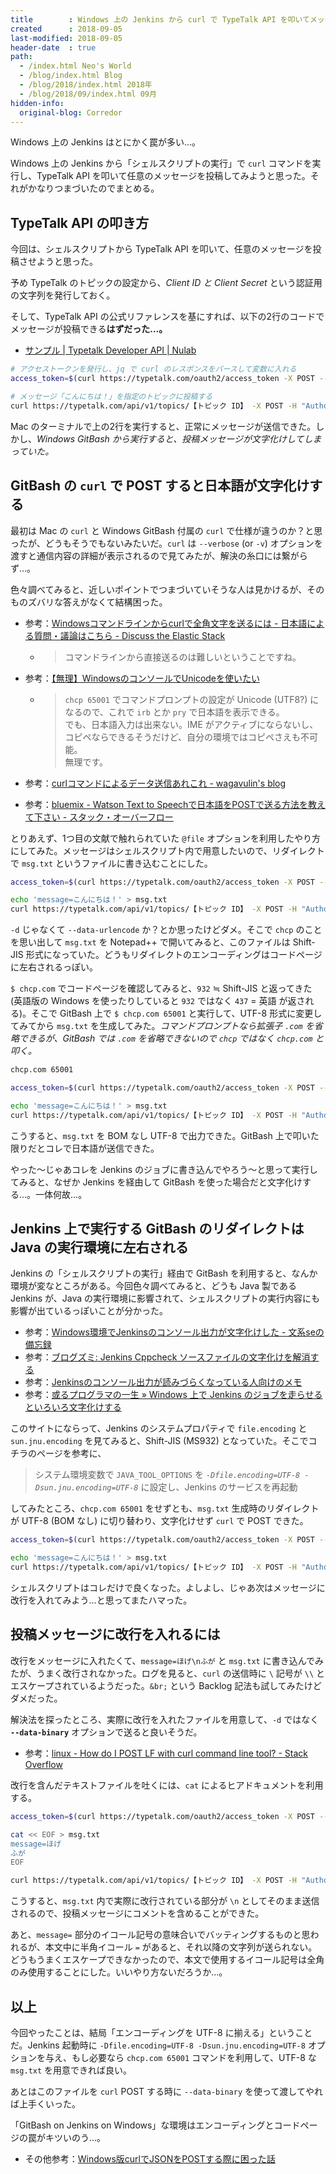 ```yaml
---
title        : Windows 上の Jenkins から curl で TypeTalk API を叩いてメッセージを送信するまでの道のり
created      : 2018-09-05
last-modified: 2018-09-05
header-date  : true
path:
  - /index.html Neo's World
  - /blog/index.html Blog
  - /blog/2018/index.html 2018年
  - /blog/2018/09/index.html 09月
hidden-info:
  original-blog: Corredor
---
```


Windows 上の Jenkins はとにかく罠が多い…。

Windows 上の Jenkins から「シェルスクリプトの実行」で `curl` コマンドを実行し、TypeTalk API を叩いて任意のメッセージを投稿してみようと思った。それがかなりつまづいたのでまとめる。

## TypeTalk API の叩き方

今回は、シェルスクリプトから TypeTalk API を叩いて、任意のメッセージを投稿させようと思った。

予め TypeTalk のトピックの設定から、_Client ID と Client Secret_ という認証用の文字列を発行しておく。

そして、TypeTalk API の公式リファレンスを基にすれば、以下の2行のコードでメッセージが投稿できる**はずだった…。**

- [サンプル | Typetalk Developer API | Nulab](https://developer.nulab-inc.com/ja/docs/typetalk/samples/#shell)

```bash
# アクセストークンを発行し、jq で curl のレスポンスをパースして変数に入れる
access_token=$(curl https://typetalk.com/oauth2/access_token -X POST --data-urlencode "client_id=【Client ID】" -d "client_secret=【Client Secret】" -d "grant_type=client_credentials" -d "scope=topic.post" | jq -r .access_token)

# メッセージ「こんにちは！」を指定のトピックに投稿する
curl https://typetalk.com/api/v1/topics/【トピック ID】 -X POST -H "Authorization:Bearer $access_token" --data-urlencode "message=こんにちは！"
```

Mac のターミナルで上の2行を実行すると、正常にメッセージが送信できた。しかし、_Windows GitBash から実行すると、投稿メッセージが文字化けしてしまっていた。_

## GitBash の `curl` で POST すると日本語が文字化けする

最初は Mac の `curl` と Windows GitBash 付属の `curl` で仕様が違うのか？と思ったが、どうもそうでもないみたいだ。`curl` は `--verbose` (or `-v`) オプションを渡すと通信内容の詳細が表示されるので見てみたが、解決の糸口には繋がらず…。

色々調べてみると、近しいポイントでつまづいていそうな人は見かけるが、そのものズバリな答えがなくて結構困った。

- 参考：[Windowsコマンドラインからcurlで全角文字を送るには - 日本語による質問・議論はこちら - Discuss the Elastic Stack](https://discuss.elastic.co/t/windows-curl/49604)
  - > コマンドラインから直接送るのは難しいということですね。
- 参考：[【無理】WindowsのコンソールでUnicodeを使いたい](https://qiita.com/ironsand/items/ec0675644a55a69855d6)
  - > `chcp 65001` でコマンドプロンプトの設定が Unicode (UTF8?) になるので、これで `irb` とか `pry` で日本語を表示できる。  
    > でも、日本語入力は出来ない。IME がアクティブにならないし、コピペならできるそうだけど、自分の環境ではコピペさえも不可能。  
    > 無理です。

- 参考：[curlコマンドによるデータ送信あれこれ - wagavulin's blog](http://www.wagavulin.jp/entry/2015/10/18/060938)
- 参考：[bluemix - Watson Text to Speechで日本語をPOSTで送る方法を教えて下さい - スタック・オーバーフロー](https://ja.stackoverflow.com/questions/19068/watson-text-to-speech%E3%81%A7%E6%97%A5%E6%9C%AC%E8%AA%9E%E3%82%92post%E3%81%A7%E9%80%81%E3%82%8B%E6%96%B9%E6%B3%95%E3%82%92%E6%95%99%E3%81%88%E3%81%A6%E4%B8%8B%E3%81%95%E3%81%84)

とりあえず、1つ目の文献で触れられていた `@file` オプションを利用したやり方にしてみた。メッセージはシェルスクリプト内で用意したいので、リダイレクトで `msg.txt` というファイルに書き込むことにした。

```bash
access_token=$(curl https://typetalk.com/oauth2/access_token -X POST --data-urlencode "client_id=【Client ID】" -d "client_secret=【Client Secret】" -d "grant_type=client_credentials" -d "scope=topic.post" | jq -r .access_token)

echo 'message=こんにちは！' > msg.txt
curl https://typetalk.com/api/v1/topics/【トピック ID】 -X POST -H "Authorization:Bearer $access_token" -d @msg.txt
```

`-d` じゃなくて `--data-urlencode` か？とか思ったけどダメ。そこで `chcp` のことを思い出して `msg.txt` を Notepad++ で開いてみると、このファイルは Shift-JIS 形式になっていた。どうもリダイレクトのエンコーディングはコードページに左右されるっぽい。

`$ chcp.com` でコードページを確認してみると、`932` ≒ Shift-JIS と返ってきた (英語版の Windows を使ったりしていると `932` ではなく `437` = 英語 が返される)。そこで GitBash 上で `$ chcp.com 65001` と実行して、UTF-8 形式に変更してみてから `msg.txt` を生成してみた。_コマンドプロンプトなら拡張子 `.com` を省略できるが、GitBash では `.com` を省略できないので `chcp` ではなく `chcp.com` と叩く。_

```bash
chcp.com 65001

access_token=$(curl https://typetalk.com/oauth2/access_token -X POST --data-urlencode "client_id=【Client ID】" -d "client_secret=【Client Secret】" -d "grant_type=client_credentials" -d "scope=topic.post" | jq -r .access_token)

echo 'message=こんにちは！' > msg.txt
curl https://typetalk.com/api/v1/topics/【トピック ID】 -X POST -H "Authorization:Bearer $access_token" -d @msg.txt
```

こうすると、`msg.txt` を BOM なし UTF-8 で出力できた。GitBash 上で叩いた限りだとコレで日本語が送信できた。

やった〜じゃあコレを Jenkins のジョブに書き込んでやろう〜と思って実行してみると、なぜか Jenkins を経由して GitBash を使った場合だと文字化けする…。一体何故…。

## Jenkins 上で実行する GitBash のリダイレクトは Java の実行環境に左右される

Jenkins の「シェルスクリプトの実行」経由で GitBash を利用すると、なんか環境が変なところがある。今回色々調べてみると、どうも Java 製である Jenkins が、Java の実行環境に影響されて、シェルスクリプトの実行内容にも影響が出ているっぽいことが分かった。

- 参考：[Windows環境でJenkinsのコンソール出力が文字化けした - 文系seの備忘録](http://samooooon.hatenablog.com/entry/2016/07/07/151754)
- 参考：[ブログズミ: Jenkins Cppcheck ソースファイルの文字化けを解消する](https://srz-zumix.blogspot.com/2017/02/jenkinscppcheck.html)
- 参考：[Jenkinsのコンソール出力が読みづらくなっている人向けのメモ](https://qiita.com/dakuton/items/b3e0a329378e9e4e9486)
- 参考：[或るプログラマの一生 » Windows 上で Jenkins のジョブを走らせるといろいろ文字化けする](http://umezawa.dyndns.info/wordpress/?p=5801)

このサイトにならって、Jenkins のシステムプロパティで `file.encoding` と `sun.jnu.encoding` を見てみると、Shift-JIS (MS932) となっていた。そこでコチラのページを参考に、

> システム環境変数で `JAVA_TOOL_OPTIONS` を _`-Dfile.encoding=UTF-8 -Dsun.jnu.encoding=UTF-8`_ に設定し、Jenkins のサービスを再起動

してみたところ、`chcp.com 65001` をせずとも、`msg.txt` 生成時のリダイレクトが UTF-8 (BOM なし) に切り替わり、文字化けせず `curl` で POST できた。

```bash
access_token=$(curl https://typetalk.com/oauth2/access_token -X POST --data-urlencode "client_id=【Client ID】" -d "client_secret=【Client Secret】" -d "grant_type=client_credentials" -d "scope=topic.post" | jq -r .access_token)

echo 'message=こんにちは！' > msg.txt
curl https://typetalk.com/api/v1/topics/【トピック ID】 -X POST -H "Authorization:Bearer $access_token" -d @msg.txt
```

シェルスクリプトはコレだけで良くなった。よしよし、じゃあ次はメッセージに改行を入れてみよう…と思ってまたハマった。

## 投稿メッセージに改行を入れるには

改行をメッセージに入れたくて、`message=ほげ\nふが` と `msg.txt` に書き込んでみたが、うまく改行されなかった。ログを見ると、`curl` の送信時に `\` 記号が `\\` とエスケープされているようだった。`&br;` という Backlog 記法も試してみたけどダメだった。

解決法を探ったところ、実際に改行を入れたファイルを用意して、`-d` ではなく **`--data-binary`** オプションで送ると良いそうだ。

- 参考：[linux - How do I POST LF with curl command line tool? - Stack Overflow](https://stackoverflow.com/questions/388365/how-do-i-post-lf-with-curl-command-line-tool)

改行を含んだテキストファイルを吐くには、`cat` によるヒアドキュメントを利用する。

```bash
access_token=$(curl https://typetalk.com/oauth2/access_token -X POST --data-urlencode "client_id=【Client ID】" -d "client_secret=【Client Secret】" -d "grant_type=client_credentials" -d "scope=topic.post" | jq -r .access_token)

cat << EOF > msg.txt
message=ほげ
ふが
EOF

curl https://typetalk.com/api/v1/topics/【トピック ID】 -X POST -H "Authorization:Bearer $access_token" --data-binary @msg.txt
```

こうすると、`msg.txt` 内で実際に改行されている部分が `\n` としてそのまま送信されるので、投稿メッセージにコメントを含めることができた。

あと、`message=` 部分のイコール記号の意味合いでバッティングするものと思われるが、本文中に半角イコール `=` があると、それ以降の文字列が送られない。どうもうまくエスケープできなかったので、本文で使用するイコール記号は全角のみ使用することにした。いいやり方ないだろうか…。

## 以上

今回やったことは、結局「エンコーディングを UTF-8 に揃える」ということだ。Jenkins 起動時に `-Dfile.encoding=UTF-8 -Dsun.jnu.encoding=UTF-8` オプションを与え、もし必要なら `chcp.com 65001` コマンドを利用して、UTF-8 な `msg.txt` を用意できれば良い。

あとはこのファイルを `curl` POST する時に `--data-binary` を使って渡してやれば上手くいった。

「GitBash on Jenkins on Windows」な環境はエンコーディングとコードページの罠がキツいのう…。

- その他参考：[Windows版curlでJSONをPOSTする際に困った話](https://qiita.com/ida1ten0/items/291b463e45f422abd425)

